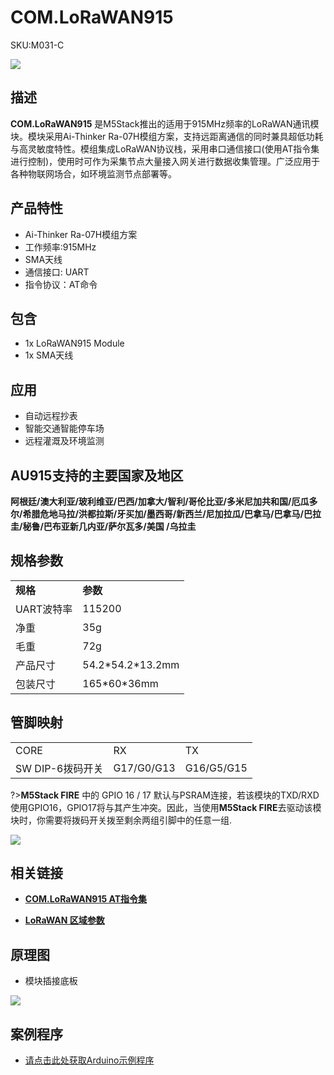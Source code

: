 # COM.LoRaWAN915

<el-tag effect="plain">SKU:M031-C</el-tag>

<div class="product_pic"><img src="assets/img/product_pics/module/com_lorawan915/com.lorawan915_01.webp"></div>

## 描述

**COM.LoRaWAN915** 是M5Stack推出的适用于915MHz频率的LoRaWAN通讯模块。模块采用Ai-Thinker Ra-07H模组方案，支持远距离通信的同时兼具超低功耗与高灵敏度特性。模组集成LoRaWAN协议栈，采用串口通信接口(使用AT指令集进行控制)，使用时可作为采集节点大量接入网关进行数据收集管理。广泛应用于各种物联网场合，如环境监测节点部署等。

## 产品特性

-  Ai-Thinker Ra-07H模组方案
-  工作频率:915MHz
-  SMA天线
-  通信接口: UART
-  指令协议：AT命令

## 包含

-  1x LoRaWAN915 Module
-  1x SMA天线

## 应用

-  自动远程抄表
-  智能交通智能停车场
-  远程灌溉及环境监测

## AU915支持的主要国家及地区

**阿根廷/澳大利亚/玻利维亚/巴西/加拿大/智利/哥伦比亚/多米尼加共和国/厄瓜多尔/希腊危地马拉/洪都拉斯/牙买加/墨西哥/新西兰/尼加拉瓜/巴拿马/巴拿马/巴拉圭/秘鲁/巴布亚新几内亚/萨尔瓦多/美国 /乌拉圭**

## 规格参数

<table>
   <tr style="font-weight:bold">
      <td>规格</td>
      <td>参数</td>
   </tr>
   <tr>
      <td>UART波特率</td>
      <td>115200</td>
   </tr>
   <tr>
      <td>净重</td>
      <td>35g</td>
   </tr>
   <tr>
      <td>毛重</td>
      <td>72g</td>
   </tr>
   <tr>
      <td>产品尺寸</td>
      <td>54.2*54.2*13.2mm</td>
   </tr>
   <tr>
      <td>包装尺寸</td>
      <td>165*60*36mm</td>
   </tr>
 </table>

## 管脚映射

<table>
 <tr><td>CORE</td><td>RX</td><td>TX</td></tr>
 <tr><td>SW DIP-6拨码开关</td><td>G17/G0/G13</td><td>G16/G5/G15</td></tr>
</table>

?>**M5Stack FIRE** 中的 GPIO 16 / 17 默认与PSRAM连接，若该模块的TXD/RXD使用GPIO16，GPIO17将与其产生冲突。因此，当使用**M5Stack FIRE**去驱动该模块时，你需要将拨码开关拨至剩余两组引脚中的任意一组.

<img src="assets/img/product_pics/module/com_lorawan915/com.lorawan915_02.webp">

## 相关链接

- **[COM.LoRaWAN915 AT指令集](https://m5stack.oss-cn-shenzhen.aliyuncs.com/resource/docs/datasheet/module/COM.LoRaWAN915.asr6501-asr6502-at-commands-introduction-v4.3.pdf)**

- **[LoRaWAN 区域参数](https://m5stack.oss-cn-shenzhen.aliyuncs.com/resource/docs/datasheet/module/lorawantm_regional_parameters_v1.1rb_-_final.pdf)**

## 原理图

- 模块插接底板

<img src="assets/img/product_pics/module/com_lorawan/com.lorawan_sch.webp">

## 案例程序

- [请点击此处获取Arduino示例程序](https://github.com/m5stack/M5Atom/tree/master/examples/ATOM_BASE/ATOM_Socket)

<script>

   var purchase_link = 'https://m5stack.com/products/atom-motion-kit-with-motor-and-servo-driver-stm32f0';

   anchor_search();
   scrollFunc();

</script>


